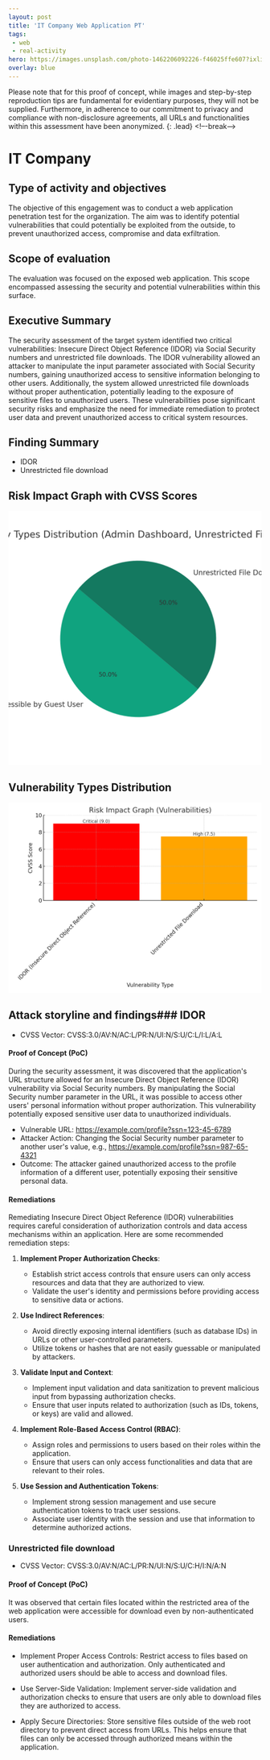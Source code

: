 ```yaml
---
layout: post
title: 'IT Company Web Application PT'
tags:
 - web
 - real-activity
hero: https://images.unsplash.com/photo-1462206092226-f46025ffe607?ixlib=rb-4.0.3&ixid=M3wxMjA3fDB8MHxwaG90by1wYWdlfHx8fGVufDB8fHx8fA%3D%3D&auto=format&fit=crop&w=1474&q=80
overlay: blue
---
```


Please note that for this proof of concept, while images and step-by-step reproduction tips are fundamental for evidentiary purposes, they will not be supplied. Furthermore, in adherence to our commitment to privacy and compliance with non-disclosure agreements, all URLs and functionalities within this assessment have been anonymized. {: .lead} <!–-break-–>

# IT Company

## Type of activity and objectives
The objective of this engagement was to conduct a web application penetration test for the organization. The aim was to identify potential vulnerabilities that could potentially be exploited from the outside, to prevent unauthorized access, compromise and data exfiltration.
## Scope of evaluation
The evaluation was focused on the exposed web application. This scope encompassed assessing the security and potential vulnerabilities within this surface.
## Executive Summary 
The security assessment of the target system identified two critical vulnerabilities: Insecure Direct Object Reference (IDOR) via Social Security numbers and unrestricted file downloads. 
The IDOR vulnerability allowed an attacker to manipulate the input parameter associated with Social Security numbers, gaining unauthorized access to sensitive information belonging to other users. Additionally, the system allowed unrestricted file downloads without proper authentication, potentially leading to the exposure of sensitive files to unauthorized users. 
These vulnerabilities pose significant security risks and emphasize the need for immediate remediation to protect user data and prevent unauthorized access to critical system resources.
## Finding Summary
- IDOR
- Unrestricted file download
## Risk Impact Graph with CVSS Scores

![](https://raw.githubusercontent.com/blitz0p3rations/blitz0p3rations.github.io/master/uploads/c12.png)

## Vulnerability Types Distribution

![](https://raw.githubusercontent.com/blitz0p3rations/blitz0p3rations.github.io/master/uploads/c13.png)

## Attack storyline and findings### IDOR
- CVSS Vector: CVSS:3.0/AV:N/AC:L/PR:N/UI:N/S:U/C:L/I:L/A:L 
#### Proof of Concept (PoC)
During the security assessment, it was discovered that the application's URL structure allowed for an Insecure Direct Object Reference (IDOR) vulnerability via Social Security numbers. By manipulating the Social Security number parameter in the URL, it was possible to access other users' personal information without proper authorization. This vulnerability potentially exposed sensitive user data to unauthorized individuals.

- Vulnerable URL: https://example.com/profile?ssn=123-45-6789
- Attacker Action: Changing the Social Security number parameter to another user's value, e.g., https://example.com/profile?ssn=987-65-4321
- Outcome: The attacker gained unauthorized access to the profile information of a different user, potentially exposing their sensitive personal data.
#### Remediations
Remediating Insecure Direct Object Reference (IDOR) vulnerabilities requires careful consideration of authorization controls and data access mechanisms within an application. Here are some recommended remediation steps:

1. **Implement Proper Authorization Checks**:
   - Establish strict access controls that ensure users can only access resources and data that they are authorized to view.
   - Validate the user's identity and permissions before providing access to sensitive data or actions.

2. **Use Indirect References**:
   - Avoid directly exposing internal identifiers (such as database IDs) in URLs or other user-controlled parameters.
   - Utilize tokens or hashes that are not easily guessable or manipulated by attackers.

3. **Validate Input and Context**:
   - Implement input validation and data sanitization to prevent malicious input from bypassing authorization checks.
   - Ensure that user inputs related to authorization (such as IDs, tokens, or keys) are valid and allowed.

4. **Implement Role-Based Access Control (RBAC)**:
   - Assign roles and permissions to users based on their roles within the application.
   - Ensure that users can only access functionalities and data that are relevant to their roles.

5. **Use Session and Authentication Tokens**:
   - Implement strong session management and use secure authentication tokens to track user sessions.
   - Associate user identity with the session and use that information to determine authorized actions.

### Unrestricted file download
- CVSS Vector: CVSS:3.0/AV:N/AC:L/PR:N/UI:N/S:U/C:H/I:N/A:N
#### Proof of Concept (PoC)
It was observed that certain files located within the restricted area of the web application were accessible for download even by non-authenticated users. 
#### Remediations
- Implement Proper Access Controls: Restrict access to files based on user authentication and authorization. Only authenticated and authorized users should be able to access and download files.

- Use Server-Side Validation: Implement server-side validation and authorization checks to ensure that users are only able to download files they are authorized to access.

- Apply Secure Directories: Store sensitive files outside of the web root directory to prevent direct access from URLs. This helps ensure that files can only be accessed through authorized means within the application.
